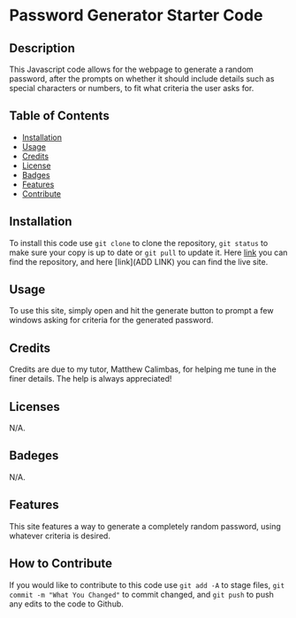 # Password Generator Starter Code

## Description
This Javascript code allows for the webpage to generate a random password, after the prompts on whether it should include details such as special characters or numbers, to fit what criteria the user asks for.

## Table of Contents
- [Installation](#installation)
- [Usage](#usage)
- [Credits](#credits)
- [License](#license)
- [Badges](#badges)
- [Features](#features)
- [Contribute](#how-to-contribute)

## Installation

To install this code use `git clone` to clone the repository, `git status` to make sure your copy is up to date or `git pull` to update it. Here [link](https://github.com/KC-Nick/js-generator-code) you can find the repository, and here [link](ADD LINK) you can find the live site.

## Usage

To use this site, simply open and hit the generate button to prompt a few windows asking for criteria for the generated password.

## Credits

Credits are due to my tutor, Matthew Calimbas, for helping me tune in the finer details. The help is always appreciated!

## Licenses

N/A.

## Badeges

N/A.

## Features

This site features a way to generate a completely random password, using whatever criteria is desired.

## How to Contribute

If you would like to contribute to this code use `git add -A` to stage files, `git commit -m "What You Changed"` to commit changed, and `git push` to push any edits to the code to Github.